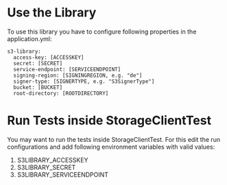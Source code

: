 # Use the Library

To use this library you have to configure following properties in the application.yml:

    s3-library:
      access-key: [ACCESSKEY]
      secret: [SECRET]
      service-endpoint: [SERVICEENDPOINT]
      signing-region: [SIGNINGREGION, e.g. "de"]
      signer-type: [SIGNERTYPE, e.g. "S3SignerType"]
      bucket: [BUCKET]
      root-directory: [ROOTDIRECTORY]


# Run Tests inside StorageClientTest

You may want to run the tests inside StorageClientTest. For this edit the run configurations and add
following environment variables with valid values:

1. S3LIBRARY_ACCESSKEY
2. S3LIBRARY_SECRET
3. S3LIBRARY_SERVICEENDPOINT
